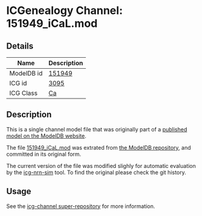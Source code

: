 # ICGenealogy Channel: 151949\_iCaL.mod

## Details

Name | Description
---- | -----------
ModelDB id | [151949](http://senselab.med.yale.edu/ModelDB/ShowModel.cshtml?model=151949)
ICG id | [3095](http://icg.neurotheory.ox.ac.uk/channels/3/3095)
ICG Class | [Ca](http://icg.neurotheory.ox.ac.uk/channels/3)

## Description

This is a single channel model file that was originally part of a [published model on the ModelDB website](http://senselab.med.yale.edu/ModelDB/ShowModel.cshtml?model=151949).


The file [151949\_iCaL.mod](151949_iCaL.mod) was extrated from [the ModelDB repository](http://senselab.med.yale.edu/ModelDB/ShowModel.cshtml?model=151949), and committed in its original form.

The current version of the file was modified slighly for automatic evaluation by the [icg-nrn-sim](https://github.com/icgenealogy/icg-nrn-sim) tool. To find the original please check the git history.


## Usage

See the [icg-channel super-repository](https://github.com/icgenealogy/icg-channels) for more information.